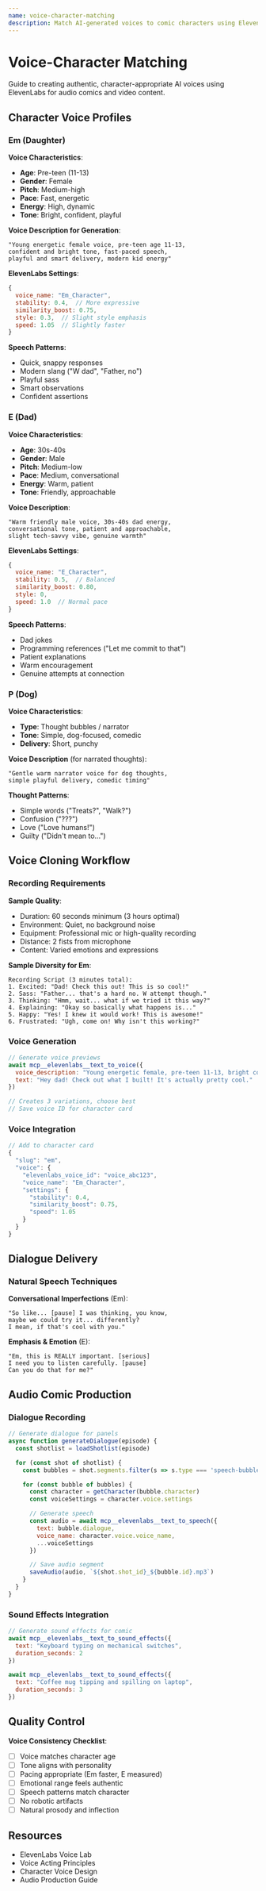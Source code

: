 ```yaml
---
name: voice-character-matching
description: Match AI-generated voices to comic characters using ElevenLabs, voice design principles, and character personality alignment. Use when creating character voices, producing audio comics, or designing voice profiles.
---
```


# Voice-Character Matching

Guide to creating authentic, character-appropriate AI voices using ElevenLabs for audio comics and video content.

## Character Voice Profiles

### Em (Daughter)

**Voice Characteristics**:
- **Age**: Pre-teen (11-13)
- **Gender**: Female
- **Pitch**: Medium-high
- **Pace**: Fast, energetic
- **Energy**: High, dynamic
- **Tone**: Bright, confident, playful

**Voice Description for Generation**:
```
"Young energetic female voice, pre-teen age 11-13,
confident and bright tone, fast-paced speech,
playful and smart delivery, modern kid energy"
```

**ElevenLabs Settings**:
```javascript
{
  voice_name: "Em_Character",
  stability: 0.4,  // More expressive
  similarity_boost: 0.75,
  style: 0.3,  // Slight style emphasis
  speed: 1.05  // Slightly faster
}
```

**Speech Patterns**:
- Quick, snappy responses
- Modern slang ("W dad", "Father, no")
- Playful sass
- Smart observations
- Confident assertions

### E (Dad)

**Voice Characteristics**:
- **Age**: 30s-40s
- **Gender**: Male
- **Pitch**: Medium-low
- **Pace**: Medium, conversational
- **Energy**: Warm, patient
- **Tone**: Friendly, approachable

**Voice Description**:
```
"Warm friendly male voice, 30s-40s dad energy,
conversational tone, patient and approachable,
slight tech-savvy vibe, genuine warmth"
```

**ElevenLabs Settings**:
```javascript
{
  voice_name: "E_Character",
  stability: 0.5,  // Balanced
  similarity_boost: 0.80,
  style: 0,
  speed: 1.0  // Normal pace
}
```

**Speech Patterns**:
- Dad jokes
- Programming references ("Let me commit to that")
- Patient explanations
- Warm encouragement
- Genuine attempts at connection

### P (Dog)

**Voice Characteristics**:
- **Type**: Thought bubbles / narrator
- **Tone**: Simple, dog-focused, comedic
- **Delivery**: Short, punchy

**Voice Description** (for narrated thoughts):
```
"Gentle warm narrator voice for dog thoughts,
simple playful delivery, comedic timing"
```

**Thought Patterns**:
- Simple words ("Treats?", "Walk?")
- Confusion ("???")
- Love ("Love humans!")
- Guilty ("Didn't mean to...")

## Voice Cloning Workflow

### Recording Requirements

**Sample Quality**:
- Duration: 60 seconds minimum (3 hours optimal)
- Environment: Quiet, no background noise
- Equipment: Professional mic or high-quality recording
- Distance: 2 fists from microphone
- Content: Varied emotions and expressions

**Sample Diversity for Em**:
```
Recording Script (3 minutes total):
1. Excited: "Dad! Check this out! This is so cool!"
2. Sass: "Father... that's a hard no. W attempt though."
3. Thinking: "Hmm, wait... what if we tried it this way?"
4. Explaining: "Okay so basically what happens is..."
5. Happy: "Yes! I knew it would work! This is awesome!"
6. Frustrated: "Ugh, come on! Why isn't this working?"
```

### Voice Generation

```javascript
// Generate voice previews
await mcp__elevenlabs__text_to_voice({
  voice_description: "Young energetic female, pre-teen 11-13, bright confident tone",
  text: "Hey dad! Check out what I built! It's actually pretty cool."
})

// Creates 3 variations, choose best
// Save voice ID for character card
```

### Voice Integration

```javascript
// Add to character card
{
  "slug": "em",
  "voice": {
    "elevenlabs_voice_id": "voice_abc123",
    "voice_name": "Em_Character",
    "settings": {
      "stability": 0.4,
      "similarity_boost": 0.75,
      "speed": 1.05
    }
  }
}
```

## Dialogue Delivery

### Natural Speech Techniques

**Conversational Imperfections** (Em):
```
"So like... [pause] I was thinking, you know,
maybe we could try it... differently?
I mean, if that's cool with you."
```

**Emphasis & Emotion** (E):
```
"Em, this is REALLY important. [serious]
I need you to listen carefully. [pause]
Can you do that for me?"
```

## Audio Comic Production

### Dialogue Recording

```javascript
// Generate dialogue for panels
async function generateDialogue(episode) {
  const shotlist = loadShotlist(episode)

  for (const shot of shotlist) {
    const bubbles = shot.segments.filter(s => s.type === 'speech-bubble')

    for (const bubble of bubbles) {
      const character = getCharacter(bubble.character)
      const voiceSettings = character.voice.settings

      // Generate speech
      const audio = await mcp__elevenlabs__text_to_speech({
        text: bubble.dialogue,
        voice_name: character.voice.voice_name,
        ...voiceSettings
      })

      // Save audio segment
      saveAudio(audio, `${shot.shot_id}_${bubble.id}.mp3`)
    }
  }
}
```

### Sound Effects Integration

```javascript
// Generate sound effects for comic
await mcp__elevenlabs__text_to_sound_effects({
  text: "Keyboard typing on mechanical switches",
  duration_seconds: 2
})

await mcp__elevenlabs__text_to_sound_effects({
  text: "Coffee mug tipping and spilling on laptop",
  duration_seconds: 3
})
```

## Quality Control

**Voice Consistency Checklist**:
- [ ] Voice matches character age
- [ ] Tone aligns with personality
- [ ] Pacing appropriate (Em faster, E measured)
- [ ] Emotional range feels authentic
- [ ] Speech patterns match character
- [ ] No robotic artifacts
- [ ] Natural prosody and inflection

## Resources

- ElevenLabs Voice Lab
- Voice Acting Principles
- Character Voice Design
- Audio Production Guide
